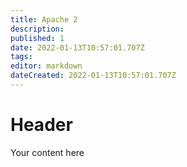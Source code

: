 ```yaml
---
title: Apache 2
description: 
published: 1
date: 2022-01-13T10:57:01.707Z
tags: 
editor: markdown
dateCreated: 2022-01-13T10:57:01.707Z
---
```


# Header
Your content here
